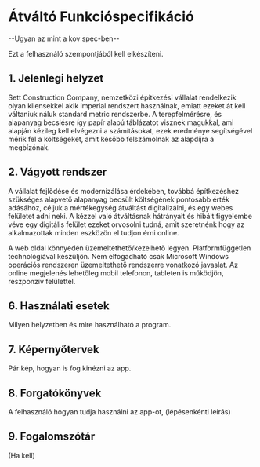 # Átváltó Funkcióspecifikáció

--Ugyan az mint a kov spec-ben--

Ezt a felhasználó szempontjából kell elkészíteni.

## 1. Jelenlegi helyzet

Sett Construction Company, nemzetközi építkezési vállalat rendelkezik olyan kliensekkel akik imperial rendszert használnak, emiatt ezeket át kell váltaniuk náluk standard metric rendszerbe. A terepfelmérésre, és alapanyag becslésre így papír alapú táblázatot visznek magukkal, ami alapján kézileg kell elvégezni a számításokat, ezek eredménye segítségével mérik fel a költségeket, amit később felszámolnak az alapdíjra a megbízónak.



## 2. Vágyott rendszer

A vállalat fejlődése és modernizálása érdekében, továbbá építkezéshez szükséges alapvető alapanyag becsült költségének pontosabb érték adásához, céljuk a mértékegység átváltást digitalizálni, és egy webes felületet adni neki. A kézzel való átváltásnak hátrányait és hibáit figyelembe véve egy digitális felület ezeket orvosolni tudná, amit szeretnénk hogy az alkalmazottak minden eszközön el tudjon érni online.

A web oldal könnyedén üzemeltethető/kezelhető legyen. Platformfüggetlen technológiával készüljön.
Nem elfogadható csak Microsoft Windows operációs rendszeren üzemeltethető rendszerre vonatkozó javaslat.
Az online megjelenés lehetőleg mobil telefonon, tableten is működjön, reszponzív felülettel.


## 6. Használati esetek

Milyen helyzetben és mire használható a program.



## 7. Képernyőtervek

Pár kép, hogyan is fog kinézni az app.



## 8. Forgatókönyvek

A felhasználó hogyan tudja használni az app-ot, (lépésenkénti leírás)



## 9. Fogalomszótár

(Ha kell)